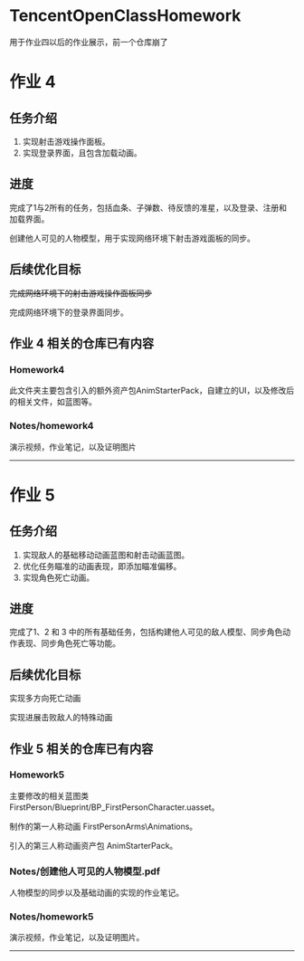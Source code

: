 # TencentOpenClassHomework
用于作业四以后的作业展示，前一个仓库崩了

# 作业 4
## 任务介绍
1. 实现射击游戏操作面板。
2. 实现登录界面，且包含加载动画。

## 进度
完成了1与2所有的任务，包括血条、子弹数、待反馈的准星，以及登录、注册和加载界面。

创建他人可见的人物模型，用于实现网络环境下射击游戏面板的同步。

## 后续优化目标
~~完成网络环境下的射击游戏操作面板同步~~

完成网络环境下的登录界面同步。

## 作业 4 相关的仓库已有内容
### Homework4
此文件夹主要包含引入的额外资产包AnimStarterPack，自建立的UI，以及修改后的相关文件，如蓝图等。

### Notes/homework4
演示视频，作业笔记，以及证明图片

----------

# 作业 5

## 任务介绍
1. 实现敌人的基础移动动画蓝图和射击动画蓝图。
2. 优化任务瞄准的动画表现，即添加瞄准偏移。
3. 实现角色死亡动画。

## 进度
完成了1、2 和 3 中的所有基础任务，包括构建他人可见的敌人模型、同步角色动作表现、同步角色死亡等功能。

## 后续优化目标
实现多方向死亡动画

实现进展击败敌人的特殊动画

## 作业 5 相关的仓库已有内容
### Homework5
主要修改的相关蓝图类 FirstPerson/Blueprint/BP_FirstPersonCharacter.uasset。

制作的第一人称动画 FirstPersonArms\Animations。

引入的第三人称动画资产包 AnimStarterPack。

### Notes/创建他人可见的人物模型.pdf
人物模型的同步以及基础动画的实现的作业笔记。


### Notes/homework5
演示视频，作业笔记，以及证明图片。

----------

